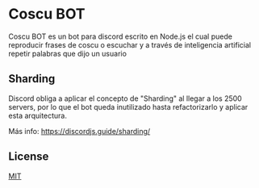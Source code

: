 # Coscu BOT

Coscu BOT es un bot para discord escrito en Node.js el cual puede reproducir frases de coscu o escuchar y a través de inteligencia artificial repetir palabras que dijo un usuario

## Sharding

Discord obliga a aplicar el concepto de "Sharding" al llegar a los 2500 servers, por lo que el bot queda inutilizado hasta refactorizarlo y aplicar esta arquitectura.

Más info: https://discordjs.guide/sharding/

## License
[MIT](https://choosealicense.com/licenses/mit/)
